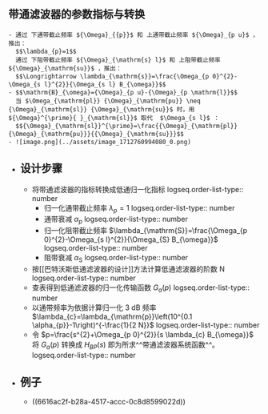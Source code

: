 ## 带通滤波器的参数指标与转换
	- 通过 下通带截止频率 ${\Omega}_{{p}}$ 和 上通带截止频率 ${\Omega}_{p u}$ ，推出：
	  $$\lambda_{p}=1$$
	  通过 下阻带截止频率 ${\Omega}_{\mathrm{s} l}$ 和 上阻带截止频率 ${\Omega}_{\mathrm{su}}$ ，推出：
	  $$\Longrightarrow \lambda_{\mathrm{s}}=\frac{\Omega_{p 0}^{2}-\Omega_{s l}^{2}}{\Omega_{s l} B_{\omega}}$$
	- $$\mathrm{B}_{\omega}={\Omega}_{p u}-{\Omega}_{p \mathrm{l}}$$
	  当 $\Omega_{\mathrm{pl}} {\Omega}_{\mathrm{pu}} \neq {\Omega}_{\mathrm{sl}} {\Omega}_{\mathrm{su}}$ 时，用 ${\Omega}^{\prime}{ }_{\mathrm{sl}}$ 取代  $\Omega_{s l}$ ：
	  $${\Omega}_{\mathrm{sl}}^{\prime}=\frac{{\Omega}_{\mathrm{pl}} {\Omega}_{\mathrm{pu}}}{{\Omega}_{\mathrm{su}}}$$
	- ![image.png](../assets/image_1712760994080_0.png)
- ## 设计步骤
	- 将带通滤波器的指标转换成低通归一化指标
	  logseq.order-list-type:: number
		- 归一化通带截止频率 $\lambda_{{p}}=1$ 
		  logseq.order-list-type:: number
		- 通带衰减 $\alpha_{p}$ 
		  logseq.order-list-type:: number
		- 归一化阻带截止频率 $\lambda_{\mathrm{S}}=\frac{\Omega_{p 0}^{2}-\Omega_{s l}^{2}}{\Omega_{S} B_{\omega}}$ 
		  logseq.order-list-type:: number
		- 阻带衰减 $\alpha_{\mathrm{S}}$
		  logseq.order-list-type:: number
	- 按[[巴特沃斯低通滤波器的设计]]方法计算低通滤波器的阶数 $\mathrm{N}$ 
	  logseq.order-list-type:: number
	- 查表得到低通滤波器的归一化传输函数 $G_{a}(p)$ 
	  logseq.order-list-type:: number
	- 以通带频率为依据计算归一化 $3 \mathrm{~dB}$ 频率 $\lambda_{c}=\lambda_{\mathrm{p}}\left(10^{0.1 \alpha_{p}}-1\right)^{-\frac{1}{2 N}}$ 
	  logseq.order-list-type:: number
	- 令 $p=\frac{s^{2}+\Omega_{p 0}^{2}}{s \lambda_{c} B_{\omega}}$ 将 $G_{a}(p)$ 转换成 $H_{B P}(s)$ 即为所求^^带通滤波器系统函数^^。
	  logseq.order-list-type:: number
- ## 例子
	- ((6616ac2f-b28a-4517-accc-0c8d8599022d))
